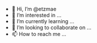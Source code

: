 - 👋 Hi, I’m @etzmae
- 👀 I’m interested in ...
- 🌱 I’m currently learning ...
- 💞️ I’m looking to collaborate on ...
- 📫 How to reach me ...

<!---
etzmae/etzmae is a ✨ special ✨ repository because its `README.md` (this file) appears on your GitHub profile.
You can click the Preview link to take a look at your changes.
--->
